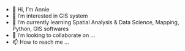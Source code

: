 - 👋 Hi, I’m Annie
- 👀 I’m interested in GIS system 
- 🌱 I’m currently learning Spatial Analysis & Data Science, Mapping, Python, GIS softwares
- 💞️ I’m looking to collaborate on ...
- 📫 How to reach me ...

<!---
Annie0610/Annie0610 is a ✨ special ✨ repository because its `README.md` (this file) appears on your GitHub profile.
You can click the Preview link to take a look at your changes.
--->

